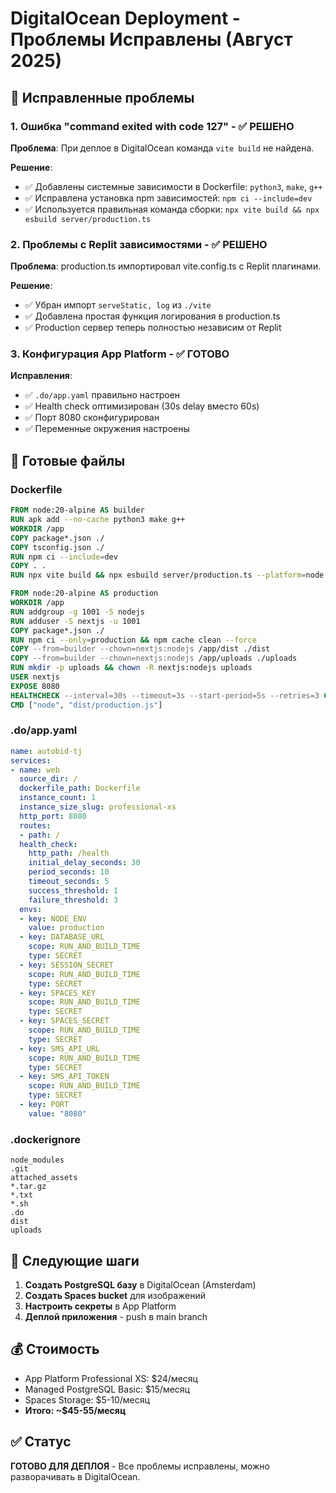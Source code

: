 # DigitalOcean Deployment - Проблемы Исправлены (Август 2025)

## 🔧 Исправленные проблемы

### 1. Ошибка "command exited with code 127" - ✅ РЕШЕНО

**Проблема**: При деплое в DigitalOcean команда `vite build` не найдена.

**Решение**:
- ✅ Добавлены системные зависимости в Dockerfile: `python3`, `make`, `g++`
- ✅ Исправлена установка npm зависимостей: `npm ci --include=dev`
- ✅ Используется правильная команда сборки: `npx vite build && npx esbuild server/production.ts`

### 2. Проблемы с Replit зависимостями - ✅ РЕШЕНО

**Проблема**: production.ts импортировал vite.config.ts с Replit плагинами.

**Решение**:
- ✅ Убран импорт `serveStatic, log` из `./vite`
- ✅ Добавлена простая функция логирования в production.ts
- ✅ Production сервер теперь полностью независим от Replit

### 3. Конфигурация App Platform - ✅ ГОТОВО

**Исправления**:
- ✅ `.do/app.yaml` правильно настроен
- ✅ Health check оптимизирован (30s delay вместо 60s)
- ✅ Порт 8080 сконфигурирован
- ✅ Переменные окружения настроены

## 📁 Готовые файлы

### Dockerfile
```dockerfile
FROM node:20-alpine AS builder
RUN apk add --no-cache python3 make g++
WORKDIR /app
COPY package*.json ./
COPY tsconfig.json ./
RUN npm ci --include=dev
COPY . .
RUN npx vite build && npx esbuild server/production.ts --platform=node --packages=external --bundle --format=esm --outfile=dist/production.js

FROM node:20-alpine AS production
WORKDIR /app
RUN addgroup -g 1001 -S nodejs
RUN adduser -S nextjs -u 1001
COPY package*.json ./
RUN npm ci --only=production && npm cache clean --force
COPY --from=builder --chown=nextjs:nodejs /app/dist ./dist  
COPY --from=builder --chown=nextjs:nodejs /app/uploads ./uploads
RUN mkdir -p uploads && chown -R nextjs:nodejs uploads
USER nextjs
EXPOSE 8080
HEALTHCHECK --interval=30s --timeout=3s --start-period=5s --retries=3 CMD node -e "require('http').get('http://localhost:8080/health', (res) => { process.exit(res.statusCode === 200 ? 0 : 1) })"
CMD ["node", "dist/production.js"]
```

### .do/app.yaml
```yaml
name: autobid-tj
services:
- name: web
  source_dir: /
  dockerfile_path: Dockerfile
  instance_count: 1
  instance_size_slug: professional-xs
  http_port: 8080
  routes:
  - path: /
  health_check:
    http_path: /health
    initial_delay_seconds: 30
    period_seconds: 10
    timeout_seconds: 5
    success_threshold: 1
    failure_threshold: 3
  envs:
  - key: NODE_ENV
    value: production
  - key: DATABASE_URL
    scope: RUN_AND_BUILD_TIME
    type: SECRET
  - key: SESSION_SECRET
    scope: RUN_AND_BUILD_TIME
    type: SECRET
  - key: SPACES_KEY
    scope: RUN_AND_BUILD_TIME
    type: SECRET
  - key: SPACES_SECRET
    scope: RUN_AND_BUILD_TIME
    type: SECRET
  - key: SMS_API_URL
    scope: RUN_AND_BUILD_TIME
    type: SECRET
  - key: SMS_API_TOKEN
    scope: RUN_AND_BUILD_TIME
    type: SECRET
  - key: PORT
    value: "8080"
```

### .dockerignore
```
node_modules
.git
attached_assets
*.tar.gz
*.txt
*.sh
.do
dist
uploads
```

## 🚀 Следующие шаги

1. **Создать PostgreSQL базу** в DigitalOcean (Amsterdam)
2. **Создать Spaces bucket** для изображений
3. **Настроить секреты** в App Platform
4. **Деплой приложения** - push в main branch

## 💰 Стоимость

- App Platform Professional XS: $24/месяц
- Managed PostgreSQL Basic: $15/месяц  
- Spaces Storage: $5-10/месяц
- **Итого: ~$45-55/месяц**

## ✅ Статус

**ГОТОВО ДЛЯ ДЕПЛОЯ** - Все проблемы исправлены, можно разворачивать в DigitalOcean.